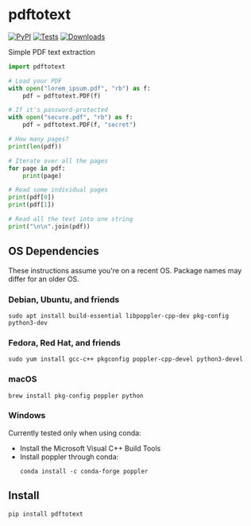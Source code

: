# pdftotext

[![PyPI](https://img.shields.io/pypi/v/pdftotext.svg)](https://pypi.python.org/pypi/pdftotext)
[![Tests](https://github.com/jalan/pdftotext/actions/workflows/tests.yml/badge.svg?branch=master)](https://github.com/jalan/pdftotext/actions)
[![Downloads](https://pepy.tech/badge/pdftotext)](https://pepy.tech/project/pdftotext)

Simple PDF text extraction

```python
import pdftotext

# Load your PDF
with open("lorem_ipsum.pdf", "rb") as f:
    pdf = pdftotext.PDF(f)

# If it's password-protected
with open("secure.pdf", "rb") as f:
    pdf = pdftotext.PDF(f, "secret")

# How many pages?
print(len(pdf))

# Iterate over all the pages
for page in pdf:
    print(page)

# Read some individual pages
print(pdf[0])
print(pdf[1])

# Read all the text into one string
print("\n\n".join(pdf))
```


## OS Dependencies

These instructions assume you're on a recent OS. Package names may differ for an
older OS.

### Debian, Ubuntu, and friends

```
sudo apt install build-essential libpoppler-cpp-dev pkg-config python3-dev
```

### Fedora, Red Hat, and friends

```
sudo yum install gcc-c++ pkgconfig poppler-cpp-devel python3-devel
```

### macOS

```
brew install pkg-config poppler python
```

### Windows

Currently tested only when using conda:

 - Install the Microsoft Visual C++ Build Tools
 - Install poppler through conda:
   ```
   conda install -c conda-forge poppler
   ```


## Install

```
pip install pdftotext
```
